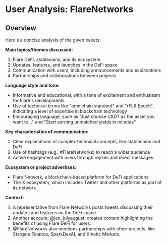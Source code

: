 # User Analysis: FlareNetworks

## Overview

Here's a concise analysis of the given tweets:

**Main topics/themes discussed:**

1. Flare DeFi, stablecoins, and its ecosystem
2. Updates, features, and launches in the DeFi space
3. Communication with users, including announcements and explanations
4. Partnerships and collaborations between projects

**Language style and tone:**

* Informative and educational, with a tone of excitement and enthusiasm for Flare's developments
* Use of technical terms like "omnichain standard" and "rFLR Epoch", indicating a level of expertise in blockchain technology
* Encouraging language, such as "Just choose USDT as the asset you want to..." and "Start earning unmatched yields in minutes"

**Key characteristics of communication:**

1. Clear explanations of complex technical concepts, like stablecoins and DeFi
2. Use of hashtags (e.g., #FlareNetworks) to reach a wider audience
3. Active engagement with users through replies and direct messages

**Ecosystem or project advertises:**

* Flare Network, a blockchain-based platform for DeFi applications
* The X ecosystem, which includes Twitter and other platforms as part of its network

**Context:**

1. A representative from Flare Networks posts tweets discussing their updates and features on the DeFi space.
2. Another account, @jen_julyaugust, creates content highlighting the benefits of using Flare DeFi for users.
3. @FlareNetworks also mentions partnerships with other projects, like Stargate Finance, SparkDexAI, and Kinetic Markets.